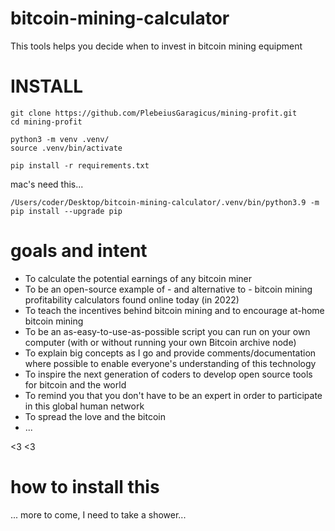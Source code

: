 # bitcoin-mining-calculator
This tools helps you decide when to invest in bitcoin mining equipment

# INSTALL
```
git clone https://github.com/PlebeiusGaragicus/mining-profit.git
cd mining-profit

python3 -m venv .venv/
source .venv/bin/activate

pip install -r requirements.txt
```

mac's need this...
```
/Users/coder/Desktop/bitcoin-mining-calculator/.venv/bin/python3.9 -m pip install --upgrade pip
```


# goals and intent
- To calculate the potential earnings of any bitcoin miner
- To be an open-source example of - and alternative to - bitcoin mining profitability calculators found online today (in 2022)
- To teach the incentives behind bitcoin mining and to encourage at-home bitcoin mining
- To be an as-easy-to-use-as-possible script you can run on your own computer (with or without running your own Bitcoin archive node)
- To explain big concepts as I go and provide comments/documentation where possible to enable everyone's understanding of this technology
- To inspire the next generation of coders to develop open source tools for bitcoin and the world
- To remind you that you don't have to be an expert in order to participate in this global human network
- To spread the love and the bitcoin
- ...

<3 <3

# how to install this

... more to come, I need to take a shower...

